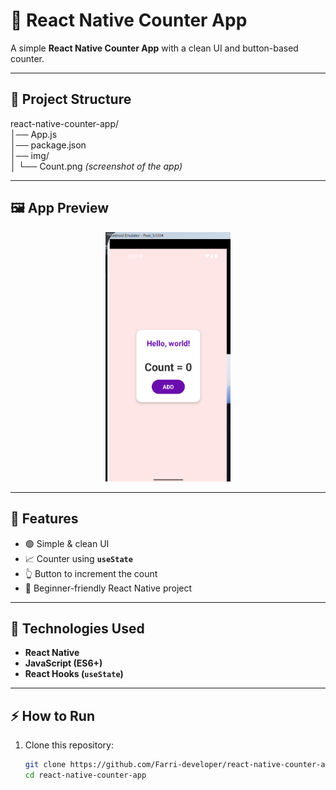 # 🔢 React Native Counter App

A simple **React Native Counter App** with a clean UI and button-based counter.

---

## 📂 Project Structure
react-native-counter-app/  
│── App.js  
│── package.json  
│── img/  
│   └── Count.png *(screenshot of the app)*  

---

## 🖼️ App Preview

<p align="center">
  <img src="img/Count.png" alt="Counter App Screenshot" width="200px">
</p>

---

## 🚀 Features
- 🟢 Simple & clean UI  
- 📈 Counter using **`useState`**  
- 👆 Button to increment the count  
- 📱 Beginner-friendly React Native project  

---

## 🔧 Technologies Used
- **React Native**
- **JavaScript (ES6+)**
- **React Hooks (`useState`)**

---

## ⚡ How to Run
1. Clone this repository:
   ```bash
   git clone https://github.com/Farri-developer/react-native-counter-app.git
   cd react-native-counter-app
